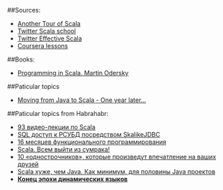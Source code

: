 ##Sources:

* [Another Tour of Scala](http://naildrivin5.com/scalatour/)
* [Twitter Scala school](http://twitter.github.io/scala_school/)
* [Twitter Effective Scala](http://twitter.github.io/effectivescala/)
* [Coursera lessons](https://class.coursera.org/progfun-004)

##Books:

* [Programming in Scala. Martin Odersky](http://goo.gl/WKUTk9)

##Paticular topics

* [Moving from Java to Scala - One year later...](http://java.dzone.com/articles/moving-java-scala-one-year)

##Paticular topics from Habrahabr:

* [93 видео-лекции по Scala](http://habrahabr.ru/company/golovachcourses/blog/256651/)
* [SQL доступ к РСУБД посредством SkalikeJDBC](http://habrahabr.ru/post/256545/)
* [16 месяцев функционального программирования](http://habrahabr.ru/post/251303/)
* [Scala. Всем выйти из сумрака!](http://habrahabr.ru/post/209850/)
* [10 «однострочников», которые произведут впечатление на ваших друзей](http://habrahabr.ru/post/120665/)
* [Scala хуже, чем Java. Как минимум, для половины Java проектов](http://habrahabr.ru/post/134897/)
* **[Конец эпохи динамических языков](https://habrahabr.ru/company/infopulse/blog/271705/)**
